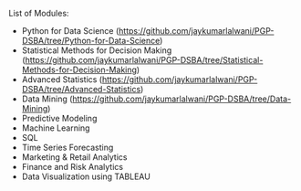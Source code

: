 List of Modules:
* Python for Data Science (https://github.com/jaykumarlalwani/PGP-DSBA/tree/Python-for-Data-Science)
* Statistical Methods for Decision Making (https://github.com/jaykumarlalwani/PGP-DSBA/tree/Statistical-Methods-for-Decision-Making)
* Advanced Statistics (https://github.com/jaykumarlalwani/PGP-DSBA/tree/Advanced-Statistics)
* Data Mining (https://github.com/jaykumarlalwani/PGP-DSBA/tree/Data-Mining)
* Predictive Modeling
* Machine Learning
* SQL
* Time Series Forecasting
* Marketing & Retail Analytics
* Finance and Risk Analytics
* Data Visualization using TABLEAU
